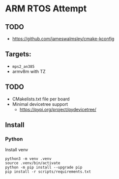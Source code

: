 # ARM RTOS Attempt

## TODO
  - https://github.com/jameswalmsley/cmake-kconfig

## Targets:
- `mps2_an385`
- armv8m with TZ

## TODO

- CMakelists.txt file per board
- Minimal devicetree support
  - https://pypi.org/project/pydevicetree/

## Install

### Python

Install venv
  
    python3 -m venv .venv
    source .venv/bin/activate
    python -m pip install --upgrade pip
    pip install -r scripts/requirements.txt